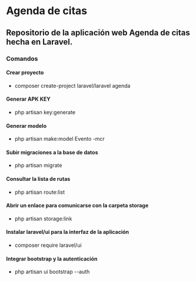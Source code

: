 # Agenda de citas

## Repositorio de la aplicación web Agenda de citas hecha en Laravel.

### Comandos

#### Crear proyecto

- composer create-project laravel/laravel agenda

#### Generar APK KEY

- php artisan key:generate

#### Generar modelo

- php artisan make:model Evento -mcr

#### Subir migraciones a la base de datos

- php artisan migrate

#### Consultar la lista de rutas

- php artisan route:list

#### Abrir un enlace para comunicarse con la carpeta storage

- php artisan storage:link

#### Instalar laravel/ui para la interfaz de la aplicación

- composer require laravel/ui

#### Integrar bootstrap y la autenticación

- php artisan ui bootstrap --auth
